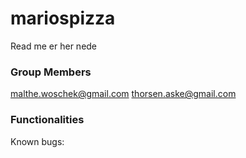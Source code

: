 # mariospizza


Read me er her nede

### Group Members
malthe.woschek@gmail.com
thorsen.aske@gmail.com

### Functionalities
Known bugs:
